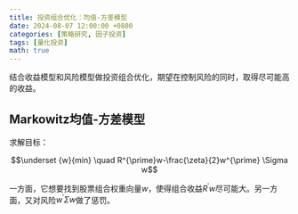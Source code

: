 ```yaml
---
title: 投资组合优化：均值-方差模型
date: 2024-08-07 12:00:00 +0800
categories: [策略研究, 因子投资]
tags: [量化投资]
math: true
---
```


结合收益模型和风险模型做投资组合优化，期望在控制风险的同时，取得尽可能高的收益。

## Markowitz均值-方差模型

求解目标：

$$\underset {w}{min} \quad R^{\prime}w-\frac{\zeta}{2}w^{\prime} \Sigma w$$

一方面，它想要找到股票组合权重向量$w$，使得组合收益$R^{\prime}w$尽可能大。另一方面，又对风险$w^{\prime} \Sigma w$做了惩罚。

